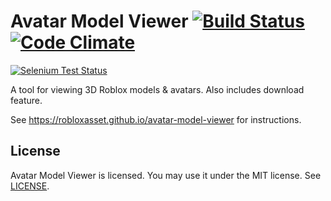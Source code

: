 Avatar Model Viewer [![Build Status](https://img.shields.io/travis/rust-lang/rust/master.svg)](http://travis-ci.org/) [![Code Climate](https://codeclimate.com/github/Stuk/jszip/badges/gpa.svg)](https://codeclimate.com/)
=====

[![Selenium Test Status](https://saucelabs.com/browser-matrix/jszip.svg)](https://saucelabs.com/)

A tool for viewing 3D Roblox models & avatars. Also includes download feature.

See https://robloxasset.github.io/avatar-model-viewer for instructions.

License
-------

Avatar Model Viewer is licensed. You may use it under the MIT license. See [LICENSE](LICENSE).
